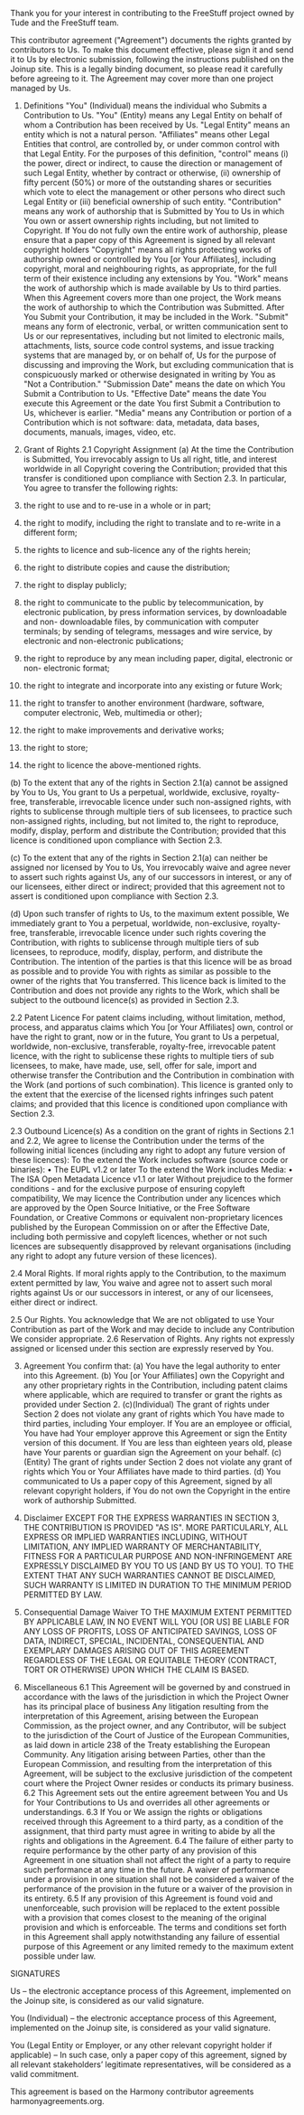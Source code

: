 Thank you for your interest in contributing to the FreeStuff project
owned by Tude and the FreeStuff team.

This contributor agreement ("Agreement") documents the rights granted by contributors to 
Us. To make this document effective, please sign it and send it to Us by 
electronic submission, following the instructions published on the Joinup site. This is a 
legally binding document, so please read it carefully before agreeing to it. The Agreement 
may cover more than one project managed by Us.

1. Definitions
"You" (Individual) means the individual who Submits a Contribution to Us.
"You" (Entity) means any Legal Entity on behalf of whom a Contribution has been received 
by Us. "Legal Entity" means an entity which is not a natural person. "Affiliates" means other 
Legal Entities that control, are controlled by, or under common control with that Legal 
Entity. For the purposes of this definition, "control" means (i) the power, direct or indirect, 
to cause the direction or management of such Legal Entity, whether by contract or 
otherwise, (ii) ownership of fifty percent (50%) or more of the outstanding shares or 
securities which vote to elect the management or other persons who direct such Legal Entity 
or (iii) beneficial ownership of such entity.
"Contribution" means any work of authorship that is Submitted by You to Us in which You 
own or assert ownership rights including, but not limited to Copyright. If You do not fully 
own the entire work of authorship, please ensure that a paper copy of this Agreement is 
signed by all relevant copyright holders 
"Copyright" means all rights protecting works of authorship owned or controlled by You [or 
Your Affiliates], including copyright, moral and neighbouring rights, as appropriate, for the 
full term of their existence including any extensions by You.
"Work" means the work of authorship which is made available by Us to third parties. When 
this Agreement covers more than one project, the Work means the work of authorship to 
which the Contribution was Submitted. After You Submit your Contribution, it may be 
included in the Work.
"Submit" means any form of electronic, verbal, or written communication sent to Us or our 
representatives, including but not limited to electronic mails, attachments, lists, source code 
control systems, and issue tracking systems that are managed by, or on behalf of, Us for 
the purpose of discussing and improving the Work, but excluding communication that is 
conspicuously marked or otherwise designated in writing by You as "Not a Contribution."
"Submission Date" means the date on which You Submit a Contribution to Us.
"Effective Date" means the date You execute this Agreement or the date You first Submit a 
Contribution to Us, whichever is earlier.
"Media" means any Contribution or portion of a Contribution which is not software: data, 
metadata, data bases, documents, manuals, images, video, etc.

2. Grant of Rights
2.1 Copyright Assignment
(a) At the time the Contribution is Submitted, You irrevocably assign to Us all right, title, 
and interest worldwide in all Copyright covering the Contribution; provided that this transfer 
is conditioned upon compliance with Section 2.3. In particular, You agree to transfer the 
following rights:
1.	the right to use and to re-use in a whole or in part;
2.	the right to modify, including the right to translate and to re-write in a different 
form;
3.	the rights to licence and sub-licence any of the rights herein;
4.	the right to distribute copies and cause the distribution;
5.	the right to display publicly;
6.	the right to communicate to the public by telecommunication, by electronic 
publication, by press information services, by downloadable and non-
downloadable files, by communication with computer terminals; by sending of 
telegrams, messages and wire service, by electronic and non-electronic 
publications;
7.	the right to reproduce by any mean including paper, digital, electronic or non-
electronic format;
8.	the right to integrate and incorporate into any existing or future Work;
9.	the right to transfer to another environment (hardware, software, computer 
electronic, Web, multimedia or other);
10.	the right to make improvements and derivative works;
11.	the right to store;
12.	the right to licence the above-mentioned rights. 
 
(b) To the extent that any of the rights in Section 2.1(a) cannot be assigned by You to Us, 
You grant to Us a perpetual, worldwide, exclusive, royalty-free, transferable, irrevocable 
licence under such non-assigned rights, with rights to sublicense through multiple tiers of 
sub licensees, to practice such non-assigned rights, including, but not limited to, the right to 
reproduce, modify, display, perform and distribute the Contribution; provided that this 
licence is conditioned upon compliance with Section 2.3.

(c) To the extent that any of the rights in Section 2.1(a) can neither be assigned nor 
licensed by You to Us, You irrevocably waive and agree never to assert such rights against 
Us, any of our successors in interest, or any of our licensees, either direct or indirect; 
provided that this agreement not to assert is conditioned upon compliance with Section 2.3.

(d) Upon such transfer of rights to Us, to the maximum extent possible, We immediately 
grant to You a perpetual, worldwide, non-exclusive, royalty-free, transferable, irrevocable 
licence under such rights covering the Contribution, with rights to sublicense through 
multiple tiers of sub licensees, to reproduce, modify, display, perform, and distribute the 
Contribution. The intention of the parties is that this licence will be as broad as possible and 
to provide You with rights as similar as possible to the owner of the rights that You 
transferred. This licence back is limited to the Contribution and does not provide any rights 
to the Work, which shall be subject to the outbound licence(s) as provided in Section 2.3.

2.2 Patent Licence
For patent claims including, without limitation, method, process, and apparatus claims 
which You [or Your Affiliates] own, control or have the right to grant, now or in the future, 
You grant to Us a perpetual, worldwide, non-exclusive, transferable, royalty-free, 
irrevocable patent licence, with the right to sublicense these rights to multiple tiers of sub 
licensees, to make, have made, use, sell, offer for sale, import and otherwise transfer the 
Contribution and the Contribution in combination with the Work (and portions of such 
combination). This licence is granted only to the extent that the exercise of the licensed 
rights infringes such patent claims; and provided that this licence is conditioned upon 
compliance with Section 2.3.

2.3 Outbound Licence(s)
As a condition on the grant of rights in Sections 2.1 and 2.2, We agree to license the 
Contribution under the terms of the following initial licences (including any right to adopt 
any future version of these licences):
To the extend the Work includes software (source code or binaries):
•	The EUPL v1.2 or later
To the extend the Work includes Media:
•	The ISA Open Metadata Licence v1.1 or later
 Without prejudice to the former conditions - and for the exclusive purpose of ensuring 
copyleft compatibility, We may licence the Contribution under any licences which are 
approved by the Open Source Initiative, or the Free Software Foundation, or Creative 
Commons or equivalent non-proprietary licences published by the European Commission on 
or after the Effective Date, including both permissive and copyleft licences, whether or not 
such licences are subsequently disapproved by relevant organisations (including any right to 
adopt any future version of these licences).

2.4 Moral Rights. If moral rights apply to the Contribution, to the maximum extent 
permitted by law, You waive and agree not to assert such moral rights against Us or our 
successors in interest, or any of our licensees, either direct or indirect.

2.5 Our Rights. You acknowledge that We are not obligated to use Your Contribution as part 
of the Work and may decide to include any Contribution We consider appropriate.
2.6 Reservation of Rights. Any rights not expressly assigned or licensed under this section 
are expressly reserved by You.

3. Agreement
You confirm that:
(a) You have the legal authority to enter into this Agreement.
(b) You [or Your Affiliates] own the Copyright and any other proprietary rights in the 
Contribution, including patent claims where applicable, which are required to transfer or 
grant the rights as provided under Section 2. 
(c)(Individual) The grant of rights under Section 2 does not violate any grant of rights which 
You have made to third parties, including Your employer. If You are an employee or official, 
You have had Your employer approve this Agreement or sign the Entity version of this 
document. If You are less than eighteen years old, please have Your parents or guardian 
sign the Agreement on your behalf.
(c)(Entity) The grant of rights under Section 2 does not violate any grant of rights which 
You or Your Affiliates have made to third parties.
(d) You communicated to Us a paper copy of this Agreement, signed by all relevant 
copyright holders, if You do not own the Copyright in the entire work of authorship 
Submitted.

4. Disclaimer
EXCEPT FOR THE EXPRESS WARRANTIES IN SECTION 3, THE CONTRIBUTION IS PROVIDED 
"AS IS". MORE PARTICULARLY, ALL EXPRESS OR IMPLIED WARRANTIES INCLUDING, 
WITHOUT LIMITATION, ANY IMPLIED WARRANTY OF MERCHANTABILITY, FITNESS FOR A 
PARTICULAR PURPOSE AND NON-INFRINGEMENT ARE EXPRESSLY DISCLAIMED BY YOU TO 
US [AND BY US TO YOU]. TO THE EXTENT THAT ANY SUCH WARRANTIES CANNOT BE 
DISCLAIMED, SUCH WARRANTY IS LIMITED IN DURATION TO THE MINIMUM PERIOD 
PERMITTED BY LAW.

5. Consequential Damage Waiver
TO THE MAXIMUM EXTENT PERMITTED BY APPLICABLE LAW, IN NO EVENT WILL YOU [OR 
US] BE LIABLE FOR ANY LOSS OF PROFITS, LOSS OF ANTICIPATED SAVINGS, LOSS OF 
DATA, INDIRECT, SPECIAL, INCIDENTAL, CONSEQUENTIAL AND EXEMPLARY DAMAGES 
ARISING OUT OF THIS AGREEMENT REGARDLESS OF THE LEGAL OR EQUITABLE THEORY 
(CONTRACT, TORT OR OTHERWISE) UPON WHICH THE CLAIM IS BASED.

6. Miscellaneous
6.1 This Agreement will be governed by and construed in accordance with the laws of the 
jurisdiction in which the Project Owner has its principal place of business
Any litigation resulting from the interpretation of this Agreement, arising between the 
European Commission, as the project owner, and any Contributor, will be subject to the 
jurisdiction of the Court of Justice of the European Communities, as laid down in article 238 
of the Treaty establishing the European Community. 
Any litigation arising between Parties, other than the European Commission, and resulting 
from the interpretation of this Agreement, will be subject to the exclusive jurisdiction of the 
competent court where the Project Owner resides or conducts its primary business.
6.2 This Agreement sets out the entire agreement between You and Us for Your 
Contributions to Us and overrides all other agreements or understandings.
6.3 If You or We assign the rights or obligations received through this Agreement to a third 
party, as a condition of the assignment, that third party must agree in writing to abide by all 
the rights and obligations in the Agreement.
6.4 The failure of either party to require performance by the other party of any provision of 
this Agreement in one situation shall not affect the right of a party to require such 
performance at any time in the future. A waiver of performance under a provision in one 
situation shall not be considered a waiver of the performance of the provision in the future 
or a waiver of the provision in its entirety.
6.5 If any provision of this Agreement is found void and unenforceable, such provision will 
be replaced to the extent possible with a provision that comes closest to the meaning of the 
original provision and which is enforceable.  The terms and conditions set forth in this 
Agreement shall apply notwithstanding any failure of essential purpose of this Agreement or 
any limited remedy to the maximum extent possible under law.

SIGNATURES

Us – the electronic acceptance process of this Agreement, implemented on the Joinup site, 
is considered as our valid signature.

You (Individual) – the electronic acceptance process of this Agreement, implemented on 
the Joinup site, is considered as your valid signature.

You (Legal Entity or Employer, or any other relevant copyright holder if applicable) – In 
such case, only a paper copy of this agreement, signed by all relevant stakeholders’ 
legitimate representatives, will be considered as a valid commitment.


This agreement is based on the Harmony contributor agreements harmonyagreements.org.